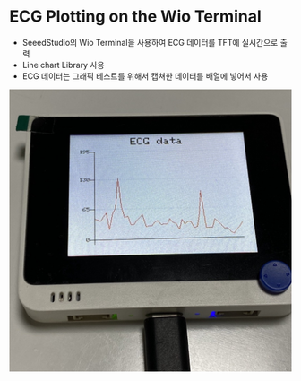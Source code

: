 # ECG Plotting on the Wio Terminal 
- SeeedStudio의 Wio Terminal을 사용하여 ECG 데이터를 TFT에 실시간으로 출력
- Line chart Library 사용
- ECG 데이터는 그래픽 테스트를 위해서 캡쳐한 데이터를 배열에 넣어서 사용

![image](/wio_terminal_ecg.jpg)